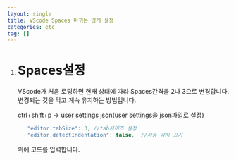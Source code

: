 ```yaml
---
layout: single
title: VScode Spaces 바뀌는 않게 설정
categories: etc
tag: []
---
```


1. # Spaces설정
   VScode가 처음 로딩하면 현재 상태에 따라 Spaces간격을 2나 3으로 변경합니다. 변경되는 것을 막고 계속 유지하는 방법입니다.   

   ctrl+shift+p -> user settings json(user settings을 json파일로 설정)    

   ```javascript
      "editor.tabSize": 3, //tab사이즈 설정
      "editor.detectIndentation": false,  //자동 감지 끄기
   ```   
   위에 코드를 입력합니다.   